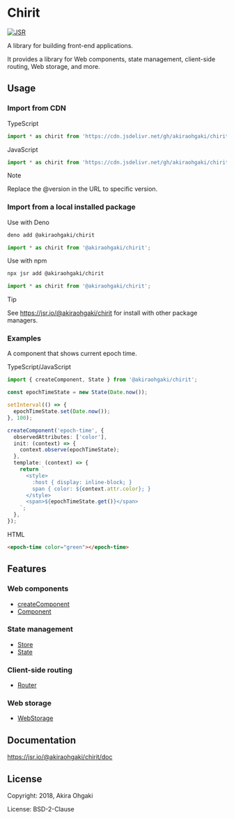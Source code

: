 # Chirit

[![JSR](https://jsr.io/badges/@akiraohgaki/chirit)](https://jsr.io/@akiraohgaki/chirit)

A library for building front-end applications.

It provides a library for Web components, state management, client-side routing, Web storage, and more.

## Usage

### Import from CDN

TypeScript

```ts
import * as chirit from 'https://cdn.jsdelivr.net/gh/akiraohgaki/chirit@version/mod.ts';
```

JavaScript

```js
import * as chirit from 'https://cdn.jsdelivr.net/gh/akiraohgaki/chirit@version/mod.bundle.js';
```

> [!NOTE]
> Replace the @version in the URL to specific version.

### Import from a local installed package

Use with Deno

```sh
deno add @akiraohgaki/chirit
```

```ts
import * as chirit from '@akiraohgaki/chirit';
```

Use with npm

```sh
npx jsr add @akiraohgaki/chirit
```

```ts
import * as chirit from '@akiraohgaki/chirit';
```

> [!TIP]
> See https://jsr.io/@akiraohgaki/chirit for install with other package managers.

### Examples

A component that shows current epoch time.

TypeScript/JavaScript

```ts
import { createComponent, State } from '@akiraohgaki/chirit';

const epochTimeState = new State(Date.now());

setInterval(() => {
  epochTimeState.set(Date.now());
}, 100);

createComponent('epoch-time', {
  observedAttributes: ['color'],
  init: (context) => {
    context.observe(epochTimeState);
  },
  template: (context) => {
    return `
      <style>
        :host { display: inline-block; }
        span { color: ${context.attr.color}; }
      </style>
      <span>${epochTimeState.get()}</span>
    `;
  },
});
```

HTML

```html
<epoch-time color="green"></epoch-time>
```

## Features

### Web components

- [createComponent](https://jsr.io/@akiraohgaki/chirit/doc/~/createComponent)
- [Component](https://jsr.io/@akiraohgaki/chirit/doc/~/Component)

### State management

- [Store](https://jsr.io/@akiraohgaki/chirit/doc/~/Store)
- [State](https://jsr.io/@akiraohgaki/chirit/doc/~/State)

### Client-side routing

- [Router](https://jsr.io/@akiraohgaki/chirit/doc/~/Router)

### Web storage

- [WebStorage](https://jsr.io/@akiraohgaki/chirit/doc/~/WebStorage)

## Documentation

https://jsr.io/@akiraohgaki/chirit/doc

## License

Copyright: 2018, Akira Ohgaki

License: BSD-2-Clause
